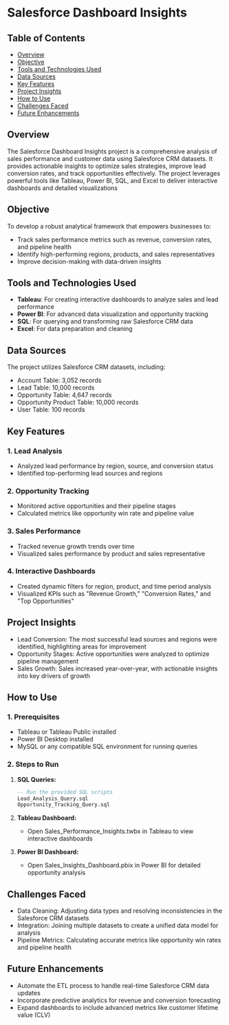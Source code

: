 # Salesforce Dashboard Insights

## Table of Contents
- [Overview](#overview)
- [Objective](#objective)
- [Tools and Technologies Used](#tools-and-technologies-used)
- [Data Sources](#data-sources)
- [Key Features](#key-features)
- [Project Insights](#project-insights)
- [How to Use](#how-to-use)
- [Challenges Faced](#challenges-faced)
- [Future Enhancements](#future-enhancements)

## Overview

The Salesforce Dashboard Insights project is a comprehensive analysis of sales performance and customer data using Salesforce CRM datasets. It provides actionable insights to optimize sales strategies, improve lead conversion rates, and track opportunities effectively. The project leverages powerful tools like Tableau, Power BI, SQL, and Excel to deliver interactive dashboards and detailed visualizations

## Objective

To develop a robust analytical framework that empowers businesses to:
- Track sales performance metrics such as revenue, conversion rates, and pipeline health
- Identify high-performing regions, products, and sales representatives
- Improve decision-making with data-driven insights

## Tools and Technologies Used
- **Tableau**: For creating interactive dashboards to analyze sales and lead performance
- **Power BI**: For advanced data visualization and opportunity tracking
- **SQL**: For querying and transforming raw Salesforce CRM data
- **Excel**: For data preparation and cleaning

## Data Sources

The project utilizes Salesforce CRM datasets, including:
- Account Table: 3,052 records
- Lead Table: 10,000 records
- Opportunity Table: 4,647 records
- Opportunity Product Table: 10,000 records
- User Table: 100 records

## Key Features

### 1. Lead Analysis
- Analyzed lead performance by region, source, and conversion status
- Identified top-performing lead sources and regions

### 2. Opportunity Tracking
- Monitored active opportunities and their pipeline stages
- Calculated metrics like opportunity win rate and pipeline value

### 3. Sales Performance
- Tracked revenue growth trends over time
- Visualized sales performance by product and sales representative

### 4. Interactive Dashboards
- Created dynamic filters for region, product, and time period analysis
- Visualized KPIs such as "Revenue Growth," "Conversion Rates," and "Top Opportunities"

## Project Insights
- Lead Conversion: The most successful lead sources and regions were identified, highlighting areas for improvement
- Opportunity Stages: Active opportunities were analyzed to optimize pipeline management
- Sales Growth: Sales increased year-over-year, with actionable insights into key drivers of growth

## How to Use

### 1. Prerequisites
- Tableau or Tableau Public installed
- Power BI Desktop installed
- MySQL or any compatible SQL environment for running queries

### 2. Steps to Run

1. **SQL Queries:**
    ```sql
    -- Run the provided SQL scripts
    Lead_Analysis_Query.sql
    Opportunity_Tracking_Query.sql
    ```

2. **Tableau Dashboard:**
    - Open Sales_Performance_Insights.twbx in Tableau to view interactive dashboards

3. **Power BI Dashboard:**
    - Open Sales_Insights_Dashboard.pbix in Power BI for detailed opportunity analysis

## Challenges Faced
- Data Cleaning: Adjusting data types and resolving inconsistencies in the Salesforce CRM datasets
- Integration: Joining multiple datasets to create a unified data model for analysis
- Pipeline Metrics: Calculating accurate metrics like opportunity win rates and pipeline health

## Future Enhancements
- Automate the ETL process to handle real-time Salesforce CRM data updates
- Incorporate predictive analytics for revenue and conversion forecasting
- Expand dashboards to include advanced metrics like customer lifetime value (CLV)
 
 
